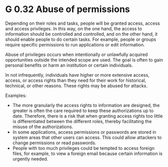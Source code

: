 G 0.32 Abuse of permissions
====================================

Depending on their roles and tasks, people will be granted access, access and access privileges. In this way, on the one hand, the access to information should be controlled and controlled, and on the other hand, it should enable people to do certain tasks. For example, people or groups require specific permissions to run applications or edit information.

Abuse of privileges occurs when intentionally or unlawfully acquired opportunities outside the intended scope are used. The goal is often to gain personal benefits or harm an institution or certain individuals.

In not infrequently, individuals have higher or more extensive access, access, or access rights than they need for their work for historical, technical, or other reasons. These rights may be abused for attacks.

Examples:

* The more granularly the access rights to information are designed, the greater is often the care required to keep these authorizations up to date. Therefore, there is a risk that when granting access rights too little is differentiated between the different roles, thereby facilitating the misuse of the authorizations.
* In some applications, access permissions or passwords are stored in system areas that other users can access. This could allow attackers to change permissions or read passwords.
* People with too much privileges could be tempted to access foreign files, for example, to view a foreign email because certain information is urgently needed.
